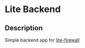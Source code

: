 # Lite Backend

## Description
Simple backend app for [lite-firewall](https://github.com/litenodes/lite-firewall)
